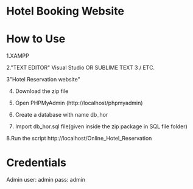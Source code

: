 # Hotel Booking Website

# How to Use
1.XAMPP

2."TEXT EDITOR" Visual Studio OR SUBLIME TEXT 3 / ETC.

3"Hotel Reservation website"

4. Download the zip file

5. Open PHPMyAdmin (http://localhost/phpmyadmin)

6. Create a database with name db_hor

7. Import db_hor.sql file(given inside the zip package in SQL file folder)

8.Run the script http://localhost/Online_Hotel_Reservation 

# Credentials

Admin
user: admin
pass: admin


